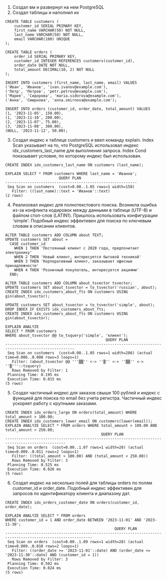 
1. Cоздал вм и развернул на нем PostgreSQL
2. Создал таблицы и наполнил их
```
CREATE TABLE customers (
    customer_id SERIAL PRIMARY KEY,
    first_name VARCHAR(50) NOT NULL,
    last_name VARCHAR(50) NOT NULL,
    email VARCHAR(100) UNIQUE
);

CREATE TABLE orders (
    order_id SERIAL PRIMARY KEY,
    customer_id INTEGER REFERENCES customers(customer_id),
    order_date DATE NOT NULL,
    total_amount DECIMAL(10, 2) NOT NULL
);

INSERT INTO customers (first_name, last_name, email) VALUES
('Иван', 'Иванов', 'ivan.ivanov@example.com'),
('Петр', 'Петров', 'petr.petrov@example.com'),
('Мария', 'Сидорова', 'maria.sidorova@example.com'),
('Анна', 'Смирнова', 'anna.smirnova@example.com');

INSERT INTO orders (customer_id, order_date, total_amount) VALUES
(1, '2023-11-05', 150.00),
(1, '2023-11-10', 200.00),
(2, '2023-11-07', 75.00),
(3, '2023-11-08', 300.00),
(NULL, '2023-11-12', 50.00);
```
3. Создал индекс к таблице customers и ввел команду explain. Index Scan указывает на то, что PostgreSQL использовал индекс idx_customers_last_name для выполнения запроса. Index Cond показывает условие, по которому индекс был использован.

```
CREATE INDEX idx_customers_last_name ON customers (last_name);

EXPLAIN SELECT * FROM customers WHERE last_name = 'Иванов';
                        QUERY PLAN
-----------------------------------------------------------
 Seq Scan on customers  (cost=0.00..1.05 rows=1 width=158)
   Filter: ((last_name)::text = 'Иванов'::text)
(2 rows)
```
4. Реализовал индекс для полнотекстового поиска. Возникла ошибка из-за конфликта кодировок между данными в таблице (UTF-8) и файлом стоп-слов (LATIN1). Пришлось использовать конфигурации 'simple'. Подобный индекс эффективен для поиска по ключевым словам в описании клиентов.

```
ALTER TABLE customers ADD COLUMN about TEXT;
UPDATE customers SET about = 
  CASE customer_id
    WHEN 1 THEN 'Постоянный клиент с 2020 года, предпочитает электронику'
    WHEN 2 THEN 'Новый клиент, интересуется бытовой техникой'
    WHEN 3 THEN 'Корпоративный клиент, заказывает офисные принадлежности'
    WHEN 4 THEN 'Розничный покупатель, интересуется акциями'
  END;

ALTER TABLE customers ADD COLUMN about_tsvector tsvector;
UPDATE customers SET about_tsvector = to_tsvector('russian', about);
CREATE INDEX idx_customers_about_fts ON customers USING gin(about_tsvector);

UPDATE customers SET about_tsvector = to_tsvector('simple', about);
DROP INDEX IF EXISTS idx_customers_about_fts;
CREATE INDEX idx_customers_about_fts ON customers USING gin(about_tsvector);

EXPLAIN ANALYZE
SELECT * FROM customers
WHERE about_tsvector @@ to_tsquery('simple', 'клиент');
                                             QUERY PLAN
-----------------------------------------------------------------------------------------------------
 Seq Scan on customers  (cost=0.00..1.05 rows=1 width=286) (actual time=0.006..0.008 rows=3 loops=1)
   Filter: (about_tsvector @@ '''▒▒'' <-> ''▒'' <-> ''▒▒'' <-> ''▒'''::tsquery)
   Rows Removed by Filter: 1
 Planning Time: 0.195 ms
 Execution Time: 0.015 ms
(5 rows)
```
5. Создал частичный индекс для заказов свыше 100 рублей и индекс с функцией для поиска по email без учета регистра. Частичный индекс ускоряет работу с крупными заказами.
```
CREATE INDEX idx_orders_large ON orders(total_amount) WHERE total_amount > 100.00;
CREATE INDEX idx_customers_lower_email ON customers(lower(email));
EXPLAIN ANALYZE SELECT * FROM orders WHERE total_amount > 100.00 AND total_amount < 250.00;
                                           QUERY PLAN
-------------------------------------------------------------------------------------------------
 Seq Scan on orders  (cost=0.00..1.07 rows=1 width=28) (actual time=0.009..0.011 rows=2 loops=1)
   Filter: ((total_amount > 100.00) AND (total_amount < 250.00))
   Rows Removed by Filter: 3
 Planning Time: 0.525 ms
 Execution Time: 0.026 ms
(5 rows)
```
6. Создал  индекс на несколько полей для таблицы orders по полям customer_id и order_date. Подобный индекс эффективен для запросов по идентификатору клиента и диапазону дат.

```
CREATE INDEX idx_orders_customer_date ON orders(customer_id, order_date);

EXPLAIN ANALYZE SELECT * FROM orders
WHERE customer_id = 1 AND order_date BETWEEN '2023-11-01' AND '2023-11-30';
                                                 QUERY PLAN
-------------------------------------------------------------------------------------------------------------
 Seq Scan on orders  (cost=0.00..1.09 rows=1 width=28) (actual time=0.009..0.010 rows=2 loops=1)
   Filter: ((order_date >= '2023-11-01'::date) AND (order_date <= '2023-11-30'::date) AND (customer_id = 1))
   Rows Removed by Filter: 3
 Planning Time: 0.502 ms
 Execution Time: 0.024 ms
(5 rows)
```


